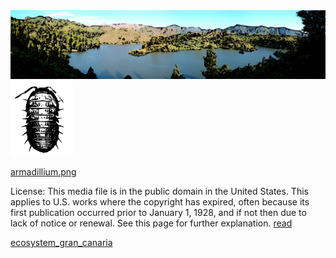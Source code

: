 <img src="https://github.com/universalbit-dev/HArmadillium/blob/main/docs/assets/images/ecosystem_gran_canaria_edited.png" width="auto" />

<img src="https://github.com/universalbit-dev/HArmadillium/blob/main/docs/assets/images/armadillium.png" width="100" />

[armadillium.png](https://en.wikipedia.org/wiki/Armadillidium)

License: 
This media file is in the public domain in the United States. This applies to U.S. works where the copyright has expired, often because its first publication occurred prior to January 1, 1928, and if not then due to lack of notice or renewal. See this page for further explanation.
[read](https://commons.wikimedia.org/wiki/File:The_British_Woodlice_68.png?uselang=en#Licensing)

[ecosystem_gran_canaria](https://en.wikipedia.org/wiki/Ecosystem#)

